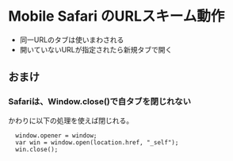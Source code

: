 # Mobile Safari のURLスキーム動作 #

* 同一URLのタブは使いまわされる
* 開いていないURLが指定されたら新規タブで開く

## おまけ ##

### Safariは、Window.close()で自タブを閉じれない ###

かわりに以下の処理を使えば閉じれる。

```
  window.opener = window;
  var win = window.open(location.href, "_self");
  win.close();
```
